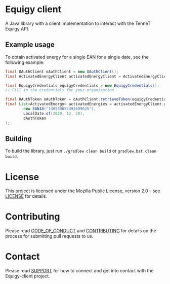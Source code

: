 <!--
SPDX-FileCopyrightText: 2022 Contributors to the Equigy-client project 

SPDX-License-Identifier: MPL-2.0
-->

# Equigy client

A Java library with a client implementation to interact with the TenneT Equigy API.

## Example usage

To obtain activated energy for a single EAN for a single date, see the following example:

```java
final OAuthClient oAuthClient = new OAuthClient();
final ActivatedEnergyClient activatedEnergyClient = ActivatedEnergyClient.acceptance();

final EquigyCredentials equigyCredentials = new EquigyCredentials();
// Fill in the credentials for your organisation

final OAuthToken oAuthToken = oAuthClient.retrieveToken(equigyCredentials);
final List<ActivatedEnergy> activatedEnergies = activatedEnergyClient.getByQuery(
        new EAN18("130539057492609625"),
        LocalDate.of(2020, 12, 20),
        oAuthToken
);
```

## Building

To build the library, just run `./gradlew clean build` or `gradlew.bat clean build`.

# License
This project is licensed under the Mozilla Public License, version 2.0 - see [LICENSE](LICENSE) for details.

# Contributing
Please read [CODE_OF_CONDUCT](CODE_OF_CONDUCT.md) and [CONTRIBUTING](CONTRIBUTING.md) for details on the process 
for submitting pull requests to us.

# Contact
Please read [SUPPORT](SUPPORT.md) for how to connect and get into contact with the Equigy-client project.
